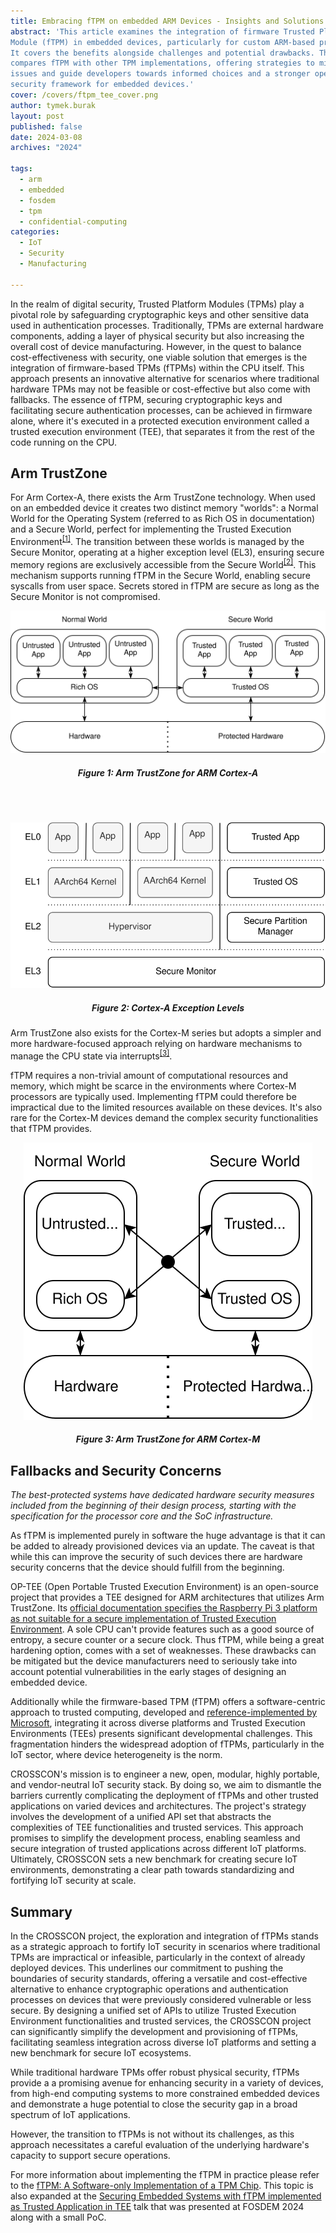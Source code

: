 ```yaml
---
title: Embracing fTPM on embedded ARM Devices - Insights and Solutions
abstract: 'This article examines the integration of firmware Trusted Platform
Module (fTPM) in embedded devices, particularly for custom ARM-based projects.
It covers the benefits alongside challenges and potential drawbacks. The piece
compares fTPM with other TPM implementations, offering strategies to mitigate
issues and guide developers towards informed choices and a stronger open
security framework for embedded devices.'
cover: /covers/ftpm_tee_cover.png
author: tymek.burak
layout: post
published: false
date: 2024-03-08
archives: "2024"

tags:
  - arm
  - embedded
  - fosdem
  - tpm
  - confidential-computing
categories:
  - IoT
  - Security
  - Manufacturing

---
```


In the realm of digital security, Trusted Platform Modules (TPMs) play a
pivotal role by safeguarding cryptographic keys and other sensitive data used
in authentication processes. Traditionally, TPMs are external hardware
components, adding a layer of physical security but also increasing the overall
cost of device manufacturing. However, in the quest to balance
cost-effectiveness with security, one viable solution that emerges is the
integration of firmware-based TPMs (fTPMs) within the CPU itself. This approach
presents an innovative alternative for scenarios where traditional hardware
TPMs may not be feasible or cost-effective but also come with fallbacks.
The essence of fTPM, securing cryptographic keys and facilitating secure
authentication processes, can be achieved in firmware alone, where it's executed
in a protected execution environment called a trusted execution environment
(TEE), that separates it from the rest of the code running on the CPU.

## Arm TrustZone

For Arm Cortex-A, there exists the Arm TrustZone technology.
When used on an embedded device it creates two distinct memory "worlds": a
Normal World for the Operating System (referred to as Rich OS in documentation)
and a Secure World, perfect for implementing the Trusted Execution
Environment<sup>[[1]](#figure-1%3A-arm-trustzone-for-arm-cortex-a)</sup>. <!-- markdownlint-disable-line MD033 MD051 MD013 -->
The transition between these worlds is managed by the Secure Monitor, operating
at a higher exception level (EL3), ensuring secure memory regions are
exclusively accessible from the Secure
World<sup>[[2]](#figure-2%3A-cortex-a-exception-levels)</sup>. <!-- markdownlint-disable-line MD033 MD051 MD013 -->
This mechanism supports running
fTPM in the Secure World, enabling secure syscalls from user space. Secrets
stored in fTPM are secure as long as the Secure Monitor is not compromised.
<!-- markdownlint-disable-next-line MD033 MD013-->
<div style="text-align: center;"> <img src="../../static/img/TEE_ARM_Cortex-a.svg" alt="Cortex-A TrustZone"> </div>

<!-- markdownlint-disable-next-line MD033 MD001 -->
##### <div style="text-align: center;">Figure 1: Arm TrustZone for ARM Cortex-A </div>

<br> <!-- markdownlint-disable-line MD033 -->
<br> <!-- markdownlint-disable-line MD033 -->

<!-- markdownlint-disable-next-line MD033 MD013-->
<div style="text-align: center;"> <img src="../../static/img/TEE_ARM_Cortex-a_exception_levels.svg" alt="Cortex-A TrustZone Exception Levels"> </div>

<!-- markdownlint-disable-next-line MD033 MD001 -->
##### <div style="text-align: center;">Figure 2: Cortex-A Exception Levels </div>

Arm TrustZone also exists for the Cortex-M series but adopts a simpler and more
hardware-focused approach relying on hardware mechanisms to manage the CPU
state via
interrupts<sup>[[3]](#figure-3%3A-arm-trustzone-for-arm-cortex-m)</sup>. <!-- markdownlint-disable-line MD033 MD051 MD013 -->

fTPM requires a non-trivial amount of computational
resources and memory, which might be scarce in the environments where Cortex-M
processors are typically used. Implementing fTPM could therefore be impractical
due to the limited resources available on these devices. It's also rare for the
Cortex-M devices demand the complex security functionalities that fTPM
provides.

<!-- markdownlint-disable-next-line MD033 MD013 -->
<div style="text-align: center;"> <img src="../../static/img/TEE_ARM_Cortex-m.svg" alt="Cortex-M TrustZone"> </div>

<!-- markdownlint-disable-next-line MD033 MD001 -->
##### <div style="text-align: center;">Figure 3: Arm TrustZone for ARM Cortex-M </div>

## Fallbacks and Security Concerns

_The best-protected systems have dedicated hardware security measures included
from the beginning of their design process, starting with the specification
for the processor core and the SoC infrastructure._

As fTPM is implemented purely in software the huge advantage is that it can be
added to already provisioned devices via an update. The caveat is that while
this can improve the security of such devices there are hardware security
concerns that the device should fulfill from the beginning.

OP-TEE (Open Portable Trusted Execution Environment) is an open-source project
that provides a TEE designed for ARM architectures that utilizes Arm TrustZone.
Its [official documentation specifies the Raspberry Pi 3 platform as not
suitable for a secure implementation of Trusted Execution Environment](
https://optee.readthedocs.io/en/latest/building/devices/rpi3.html#disclaimer).
A sole CPU can't provide features such as a good source of entropy, a
secure counter or a secure clock. Thus fTPM, while being a great hardening
option, comes with a set of weaknesses. These drawbacks can be mitigated but the
device manufacturers need to seriously take into account potential
vulnerabilities in the early stages of designing an embedded device.

Additionally while the firmware-based TPM (fTPM) offers a software-centric
approach to trusted computing, developed and
[reference-implemented by Microsoft](https://github.com/microsoft/ms-tpm-20-ref/tree/main/Samples/ARM32-FirmwareTPM),
integrating it across diverse platforms and Trusted Execution Environments
(TEEs) presents significant developmental challenges. This fragmentation hinders
the widespread adoption of fTPMs, particularly in the IoT sector, where device
heterogeneity is the norm.

CROSSCON's mission is to engineer a new, open, modular, highly portable, and
vendor-neutral IoT security stack. By doing so, we aim to dismantle the
barriers currently complicating the deployment of fTPMs and other trusted
applications on varied devices and architectures. The project's strategy
involves the development of a unified API set that abstracts the complexities
of TEE functionalities and trusted services. This approach promises to simplify
the development process, enabling seamless and secure integration of trusted
applications across different IoT platforms. Ultimately, CROSSCON sets a new
benchmark for creating secure IoT environments, demonstrating a clear path
towards standardizing and fortifying IoT security at scale.

## Summary

In the CROSSCON project, the exploration and integration of fTPMs stands as a
strategic approach to fortify IoT security in scenarios where traditional TPMs
are impractical or infeasible, particularly in the context of already deployed
devices. This underlines our commitment to pushing the boundaries
of security standards, offering a versatile and
cost-effective alternative to enhance cryptographic operations and
authentication processes on devices that were previously considered vulnerable
or less secure. By designing a unified set of APIs to utilize Trusted Execution
Environment functionalities and trusted services, the CROSSCON project can
significantly simplify the development and provisioning of fTPMs, facilitating
seamless integration across diverse IoT platforms and setting a new benchmark
for secure IoT ecosystems.

While traditional hardware TPMs offer robust physical security, fTPMs provide a
a promising avenue for enhancing security in a variety of devices, from high-end
computing systems to more constrained embedded devices and demonstrate a huge
potential to close the security gap in a broad spectrum of IoT applications.

However, the transition to fTPMs is not without its challenges, as this approach
necessitates a careful evaluation of the underlying hardware's capacity to
support secure operations.

For more information about implementing the fTPM in practice please refer to the
[fTPM: A Software-only Implementation of a TPM Chip](
https://www.microsoft.com/en-us/research/publication/ftpm-software-implementation-tpm-chip/).
This topic is also expanded at the [Securing Embedded Systems with
fTPM implemented as Trusted Application in TEE](
https://fosdem.org/2024/schedule/event/fosdem-2024-3097-securing-embedded-systems-with-ftpm-implemented-as-trusted-application-in-tee/)
talk that was presented at FOSDEM 2024 along with a small PoC.
